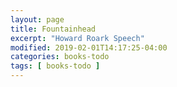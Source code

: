 ```yaml
---
layout: page
title: Fountainhead
excerpt: "Howard Roark Speech"
modified: 2019-02-01T14:17:25-04:00
categories: books-todo
tags: [ books-todo ]
---
```

